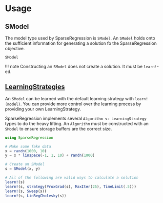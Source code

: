 # Usage

## SModel

The model type used by SparseRegression is `SModel`.  An `SModel` holds onto the sufficient
information for generating a solution fo the SparseRegression objective.

```@docs
SModel
```

!!! note
    Constructing an `SModel` does not create a solution.  It must be `learn!`-ed.

## [LearningStrategies](https://github.com/JuliaML/LearningStrategies.jl)

An `SModel` can be learned with the default learning strategy with `learn!(model)`.  You 
can provide more control over the learning process by providing your own LearningStrategy.

SparseRegression implements several `Algorithm <: LearningStrategy` types to do the heavy lifting.  An `Algorithm` must be constructed with an `SModel` to ensure storage buffers are the correct size.


```julia
using SparseRegression

# Make some fake data
x = randn(1000, 10)
y = x * linspace(-1, 1, 10) + randn(1000)

# Create an SModel
s = SModel(x, y)

# All of the following are valid ways to calculate a solution
learn!(s)
learn!(s, strategy(ProxGrad(s), MaxIter(25), TimeLimit(.5)))
learn!(s, Sweep(s))
learn!(s, LinRegCholesky(s))
```
